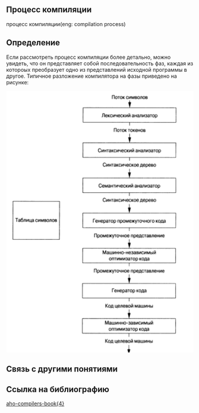 ## Процесс компиляции
процесс компиляции(eng: compilation process)

## Определение
Если рассмотреть процесс компиляции более детально, можно увидеть, что он представляет собой последовательность
фаз, каждая из котороых преобразует одно из представлений исходной программы в другое. Типичное разложение 
компилятора на фазы приведено на рисунке:

![compilation process](https://github.com/vernikkkkkkkkkkkkkkkkkkk/concept_new/blob/main/images/compilation%20process.png)

## Связь с другими понятиями

## Cсылка на библиографию
[aho-compilers-book{4}](https://github.com/vernikkkkkkkkkkkkkkkkkkk/concept_new/blob/main/bibliography/aho-compilers-book%7B4%7D.md)
